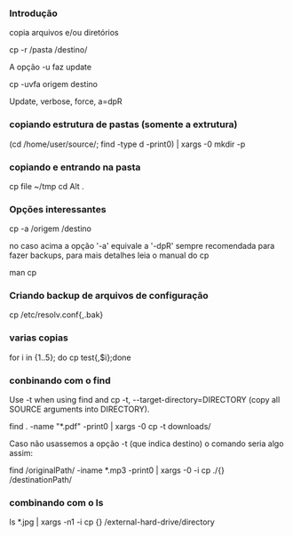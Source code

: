### Introdução
copia arquivos e/ou diretórios

 cp -r /pasta /destino/

A opção -u faz update

 cp -uvfa origem destino

Update, verbose, force, a=dpR
### copiando estrutura de pastas (somente a extrutura)

(cd /home/user/source/; find -type d -print0) | xargs -0 mkdir -p

### copiando e entrando na pasta

cp file ~/tmp
cd Alt .

### Opções interessantes

 cp -a /origem /destino

no caso acima a opção '-a' equivale a '-dpR'
sempre recomendada para fazer backups, para mais detalhes
leia o manual do cp

man cp

### Criando backup de arquivos de configuração

 cp /etc/resolv.conf{,.bak}

### varias copias

for i in {1..5}; do cp test{,$i};done

### conbinando com o find
Use -t when using find and cp
-t, --target-directory=DIRECTORY (copy all SOURCE arguments into DIRECTORY).

find . -name "*.pdf" -print0 | xargs -0 cp -t downloads/

Caso não usassemos a opção -t (que indica destino) o comando seria algo assim:

find /originalPath/ -iname \*.mp3 -print0 | xargs -0 -i cp ./{} /destinationPath/

### combinando com o ls

  ls *.jpg | xargs -n1 -i cp {} /external-hard-drive/directory

